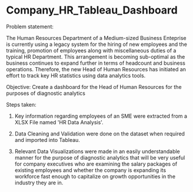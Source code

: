 # Company_HR_Tableau_Dashboard

Problem statement:

The Human Resources Department of a Medium-sized Business Enteprise is currently using a legacy system for the hiring of new employees and the training, promotion of employees along with miscellaneous duties of a typical HR Department. This arrangement is becoming sub-optimal as the business continues to expand further in terms of headcount and business operations. Therefore, the new Head of Human Resources has initiated an effort to track key HR statistics using data analytics tools.

Objective:
Create a dashboard for the Head of Human Resources for the purposes of diagnostic analytics

Steps taken:
1) Key information regarding employees of an SME were extracted from a XLSX File named 'HR Data Analysis'.

2) Data Cleaning and Validation were done on the dataset when required and imported into Tableau.
   
4) Relevant Data Visualizations were made in an easily understandable manner for the purpose of diagnostic analytics that will be very useful for company executives who are examining the salary packages of existing employees and whether the company is expanding its workforce fast enough to capitalize on growth opportunities in the industry they are in.

